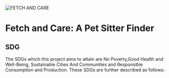 ![FETCH AND CARE](https://github.com/yanishiii/Fetch-and-Care-A-Pet-Sitter-Finder-in-Ibaan-Batangas/assets/91609880/9709d5e3-a5d1-409f-a393-d5de0f7a5ee4)
# Fetch and Care: A Pet Sitter Finder
## SDG
The SDGs which this project aims to attain are No Poverty,Good Health and Well-Being, Sustainable Cities And Communities and Responsible Consumption and Production. These SDGs are further described as follows:
